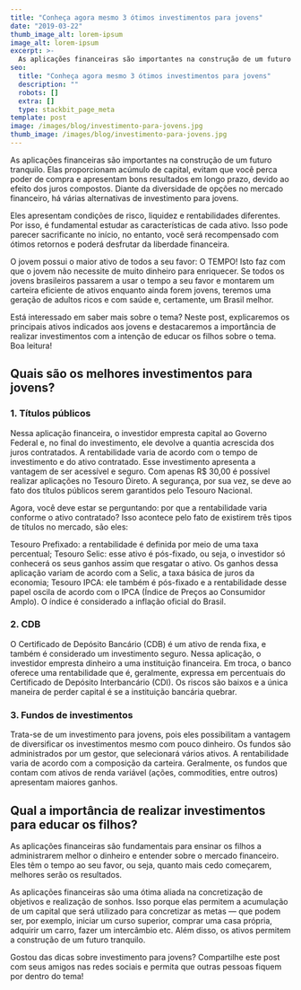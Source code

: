 ```yaml
---
title: "Conheça agora mesmo 3 ótimos investimentos para jovens"
date: "2019-03-22"
thumb_image_alt: lorem-ipsum
image_alt: lorem-ipsum
excerpt: >-
  As aplicações financeiras são importantes na construção de um futuro tranquilo. Elas proporcionam acúmulo de capital, evitam que você perca poder de compra e apresentam bons resultados em longo prazo, devido ao efeito dos juros compostos. Diante da diversidade de opções no mercado financeiro, há várias alternativas de investimento para jovens.
seo:
  title: "Conheça agora mesmo 3 ótimos investimentos para jovens"
  description: ""
  robots: []
  extra: []
  type: stackbit_page_meta
template: post
image: /images/blog/investimento-para-jovens.jpg
thumb_image: /images/blog/investimento-para-jovens.jpg
---
```


As aplicações financeiras são importantes na construção de um futuro tranquilo. Elas proporcionam acúmulo de capital, evitam que você perca poder de compra e apresentam bons resultados em longo prazo, devido ao efeito dos juros compostos. Diante da diversidade de opções no mercado financeiro, há várias alternativas de investimento para jovens.

Eles apresentam condições de risco, liquidez e rentabilidades diferentes. Por isso, é fundamental estudar as características de cada ativo. Isso pode parecer sacrificante no início, no entanto, você será recompensado com ótimos retornos e poderá desfrutar da liberdade financeira.

O jovem possui o maior ativo de todos a seu favor: O TEMPO! Isto faz com que o jovem não necessite de muito dinheiro para enriquecer. Se todos os jovens brasileiros passarem a usar o tempo a seu favor e montarem um carteira eficiente de ativos enquanto ainda forem jovens, teremos uma geração de adultos ricos e com saúde e, certamente, um Brasil melhor.

Está interessado em saber mais sobre o tema? Neste post, explicaremos os principais ativos indicados aos jovens e destacaremos a importância de realizar investimentos com a intenção de educar os filhos sobre o tema. Boa leitura!

## Quais são os melhores investimentos para jovens?

### 1. Títulos públicos

Nessa aplicação financeira, o investidor empresta capital ao Governo Federal e, no final do investimento, ele devolve a quantia acrescida dos juros contratados. A rentabilidade varia de acordo com o tempo de investimento e do ativo contratado. Esse investimento apresenta a vantagem de ser acessível e seguro. Com apenas R$ 30,00 é possível realizar aplicações no Tesouro Direto. A segurança, por sua vez, se deve ao fato dos títulos públicos serem garantidos pelo Tesouro Nacional.

Agora, você deve estar se perguntando: por que a rentabilidade varia conforme o ativo contratado? Isso acontece pelo fato de existirem três tipos de títulos no mercado, são eles:

Tesouro Prefixado: a rentabilidade é definida por meio de uma taxa percentual;
Tesouro Selic: esse ativo é pós-fixado, ou seja, o investidor só conhecerá os seus ganhos assim que resgatar o ativo. Os ganhos dessa aplicação variam de acordo com a Selic, a taxa básica de juros da economia;
Tesouro IPCA: ele também é pós-fixado e a rentabilidade desse papel oscila de acordo com o IPCA (Índice de Preços ao Consumidor Amplo). O índice é considerado a inflação oficial do Brasil.

### 2. CDB

O Certificado de Depósito Bancário (CDB) é um ativo de renda fixa, e também é considerado um investimento seguro. Nessa aplicação, o investidor empresta dinheiro a uma instituição financeira. Em troca, o banco oferece uma rentabilidade que é, geralmente, expressa em percentuais do Certificado de Depósito Interbancário (CDI). Os riscos são baixos e a única maneira de perder capital é se a instituição bancária quebrar.

### 3. Fundos de investimentos

Trata-se de um investimento para jovens, pois eles possibilitam a vantagem de diversificar os investimentos mesmo com pouco dinheiro. Os fundos são administrados por um gestor, que selecionará vários ativos. A rentabilidade varia de acordo com a composição da carteira. Geralmente, os fundos que contam com ativos de renda variável (ações, commodities, entre outros) apresentam maiores ganhos.

## Qual a importância de realizar investimentos para educar os filhos?

As aplicações financeiras são fundamentais para ensinar os filhos a administrarem melhor o dinheiro e entender sobre o mercado financeiro. Eles têm o tempo ao seu favor, ou seja, quanto mais cedo começarem, melhores serão os resultados.

As aplicações financeiras são uma ótima aliada na concretização de objetivos e realização de sonhos. Isso porque elas permitem a acumulação de um capital que será utilizado para concretizar as metas — que podem ser, por exemplo, iniciar um curso superior, comprar uma casa própria, adquirir um carro, fazer um intercâmbio etc. Além disso, os ativos permitem a construção de um futuro tranquilo.

Gostou das dicas sobre investimento para jovens? Compartilhe este post com seus amigos nas redes sociais e permita que outras pessoas fiquem por dentro do tema!
